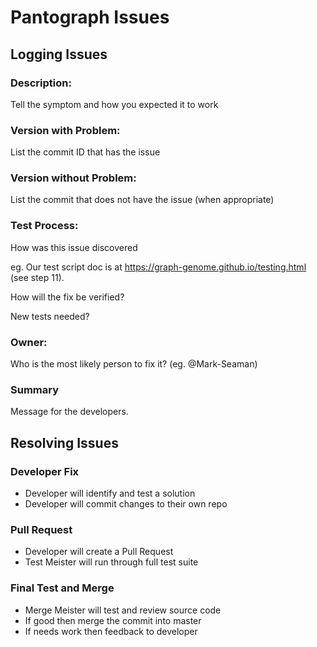 # Pantograph Issues

## Logging Issues

### Description: 

Tell the symptom and how you expected it to work


### Version with Problem:  

List the commit ID that has the issue


### Version without Problem:  

List the commit that does not have the issue (when appropriate)


### Test Process: 

How was this issue discovered

eg. Our test script doc is at https://graph-genome.github.io/testing.html (see step 11).

How will the fix be verified?

New tests needed?


### Owner: 

Who is the most likely person to fix it?  (eg. @Mark-Seaman)


### Summary 

Message for the developers.



## Resolving Issues

### Developer Fix

* Developer will identify and test a solution
* Developer will commit changes to their own repo


### Pull Request

* Developer will create a Pull Request
* Test Meister will run through full test suite


### Final Test and Merge

* Merge Meister will test and review source code
* If good then merge the commit into master
* If needs work then feedback to developer
